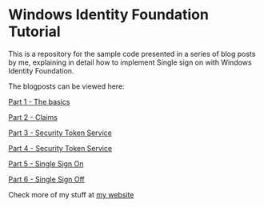 Windows Identity Foundation Tutorial
===

This is a repository for the sample code presented in a series of blog posts by me, explaining in detail how to implement Single sign on with Windows Identity Foundation.

The blogposts can be viewed here:

[Part 1 - The basics](http://www.tuomistolari.net/blog/2014/3/1/journey-to-windows-identity-part-1-the-basics)

[Part 2 - Claims](http://www.tuomistolari.net/blog/2014/3/1/journey-to-windows-identity-part-2-claims)

[Part 3 - Security Token Service](http://www.tuomistolari.net/blog/2014/3/1/journey-to-windows-identity-and-sso-part-3-sts)

[Part 4 - Security Token Service](http://www.tuomistolari.net/blog/2014/3/9/sso-with-windows-identity-foundation-part-iv)

[Part 5 - Single Sign On](http://www.tuomistolari.net/blog/2014/3/9/sso-with-windows-identity-foundation-part-v-sso)

[Part 6 - Single Sign Off](http://www.tuomistolari.net/blog/2014/11/29/sso-with-windows-identity-foundation-part-vi-single-sign-off)

Check more of my stuff at [my website](http://www.tuomistolari.net)
